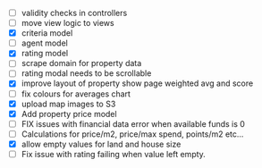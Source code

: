 - [ ] validity checks in controllers
- [ ] move view logic to views
- [x] criteria model
- [ ] agent model
- [x] rating model
- [ ] scrape domain for property data
- [ ] rating modal needs to be scrollable
- [x] improve layout of property show page weighted avg and score
- [ ] fix colours for averages chart
- [x] upload map images to S3
- [x] Add property price model
- [ ] FIX issues with financial data error when available funds is 0
- [ ] Calculations for price/m2, price/max spend, points/m2 etc...
- [x] allow empty values for land and house size
- [ ] Fix issue with rating failing when value left empty.
